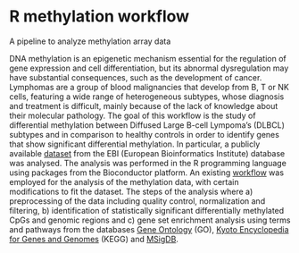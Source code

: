 # R methylation workflow
A pipeline to analyze methylation array data

  DNA methylation is an epigenetic mechanism essential for the regulation of gene expression and cell differentiation, but its abnormal dysregulation may have substantial consequences, such as the development of cancer. Lymphomas are a group of blood malignancies that develop from B, T or NK cells, featuring a wide range of heterogeneous subtypes, whose diagnosis and treatment is difficult, mainly because of the lack of knowledge about their molecular pathology. The goal of this workflow is the study of differential methylation between Diffused Large B-cell Lympoma’s (DLBCL) subtypes and in comparison to healthy controls in order to identify genes that show significant differential methylation.
  In particular, a publicly available [dataset](https://www.ebi.ac.uk/biostudies/arrayexpress/studies/E-MTAB-2926) from the EBI (European Bioinformatics Institute) database was analysed. The analysis was performed in the R programming language using packages from the Bioconductor platform. 
An existing [workflow](https://www.bioconductor.org/packages/release/workflows/vignettes/methylationArrayAnalysis/inst/doc/methylationArrayAnalysis.html) was employed for the analysis of the methylation data, with certain modifications to fit the dataset. The steps of the analysis where a) preprocessing of the data including quality control, normalization and filtering, b) identification of statistically significant differentially methylated CpGs and genomic regions and c) gene set enrichment analysis using terms and pathways from the databases [Gene Ontology](http://geneontology.org/) (GO), [Kyoto Encyclopedia for Genes and Genomes](https://www.genome.jp/kegg/) (KEGG) and [MSigDB](https://www.gsea-msigdb.org/gsea/msigdb/).

